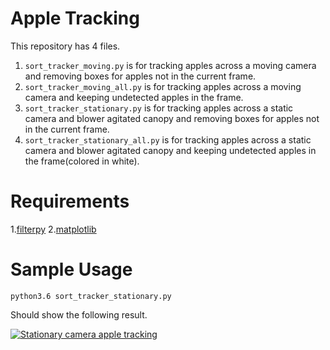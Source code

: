# Apple Tracking
This repository has 4 files.
1. `sort_tracker_moving.py` is for tracking apples across a moving camera and removing boxes for apples not in the current frame.
2. `sort_tracker_moving_all.py` is for tracking apples across a moving camera and keeping undetected apples in the frame.
3. `sort_tracker_stationary.py` is for tracking apples across a static camera and blower agitated canopy and removing boxes for apples not in the current frame.
4. `sort_tracker_stationary_all.py` is for tracking apples across a static camera and blower agitated canopy and keeping undetected apples in the frame(colored in white).

# Requirements
1.[filterpy](https://pypi.org/project/filterpy/)
2.[matplotlib](https://pypi.org/project/matplotlib/)

# Sample Usage
`python3.6 sort_tracker_stationary.py` 

Should show the following result.

[![Stationary camera apple tracking](https://img.youtube.com/vi/a4F400MYAVY/0.jpg)](https://www.youtube.com/watch?v=a4F400MYAVY)

